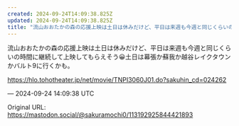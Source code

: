 ```yaml
---
created: 2024-09-24T14:09:38.825Z
updated: 2024-09-24T14:09:38.825Z
title: "流山おおたかの森の応援上映は土日は休みだけど、平日は来週も今週と同じくらいの時間[...]"
---
```


<p>流山おおたかの森の応援上映は土日は休みだけど、平日は来週も今週と同じくらいの時間に継続して上映してもらえそう😀土日は幕張か蘇我か越谷レイクタウンかバルト9に行くかも。</p><p><a href="https://hlo.tohotheater.jp/net/movie/TNPI3060J01.do?sakuhin_cd=024262" target="_blank" rel="nofollow noopener" translate="no"><span class="invisible">https://</span><span class="ellipsis">hlo.tohotheater.jp/net/movie/T</span><span class="invisible">NPI3060J01.do?sakuhin_cd=024262</span></a></p>

&mdash; 2024-09-24 14:09:38 UTC

Original URL: https://mastodon.social/@sakuramochi0/113192925844421893

